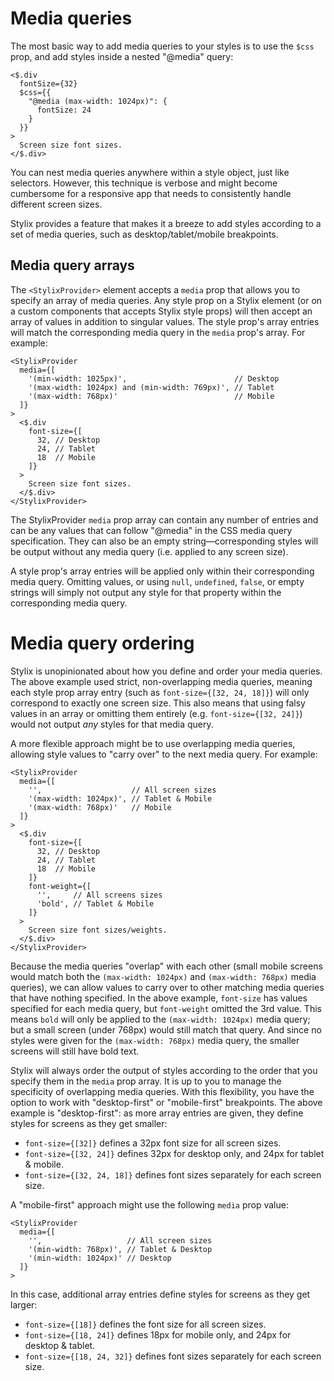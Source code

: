 # Media queries

The most basic way to add media queries to your styles is to use the `$css` prop, and add styles inside a nested "@media" query:

```tsx-render
<$.div
  fontSize={32}
  $css={{
    "@media (max-width: 1024px)": {
      fontSize: 24
    }
  }}
>
  Screen size font sizes.
</$.div>
```

You can nest media queries anywhere within a style object, just like selectors. However, this technique is verbose and might become cumbersome for a responsive app that needs to consistently handle different screen sizes. 

Stylix provides a feature that makes it a breeze to add styles according to a set of media queries, such as desktop/tablet/mobile breakpoints.

## Media query arrays

The `<StylixProvider>` element accepts a `media` prop that allows you to specify an array of media queries. Any style prop on a Stylix element (or on a custom components that accepts Stylix style props) will then accept an array of values in addition to singular values. The style prop's array entries will match the corresponding media query in the `media` prop's array. For example:

```tsx-render
<StylixProvider 
  media={[
    '(min-width: 1025px)',                        // Desktop
    '(max-width: 1024px) and (min-width: 769px)', // Tablet
    '(max-width: 768px)'                          // Mobile
  ]}
>
  <$.div 
    font-size={[
      32, // Desktop
      24, // Tablet
      18  // Mobile
    ]}
  >
    Screen size font sizes.
  </$.div>
</StylixProvider>
```

The StylixProvider `media` prop array can contain any number of entries and can be any values that can follow "@media" in the CSS media query specification. They can also be an empty string—corresponding styles will be output without any media query (i.e. applied to any screen size). 

A style prop's array entries will be applied only within their corresponding media query. Omitting values, or using `null`, `undefined`, `false`, or empty strings will simply not output any style for that property within the corresponding media query.

# Media query ordering

Stylix is unopinionated about how you define and order your media queries. The above example used strict, non-overlapping media queries, meaning each style prop array entry (such as `font-size={[32, 24, 18]}`) will only correspond to exactly one screen size. This also means that using falsy values in an array or omitting them entirely (e.g. `font-size={[32, 24]}`) would not output *any* styles for that media query.

A more flexible approach might be to use overlapping media queries, allowing style values to "carry over" to the next media query. For example:

```tsx-render
<StylixProvider 
  media={[
    '',                    // All screen sizes
    '(max-width: 1024px)', // Tablet & Mobile
    '(max-width: 768px)'   // Mobile
  ]}
>
  <$.div 
    font-size={[
      32, // Desktop
      24, // Tablet
      18  // Mobile
    ]}
    font-weight={[
      '',     // All screens sizes
      'bold', // Tablet & Mobile
    ]}
  >
    Screen size font sizes/weights.
  </$.div>
</StylixProvider>
```

Because the media queries "overlap" with each other (small mobile screens would match both the `(max-width: 1024px)` and `(max-width: 768px)` media queries), we can allow values to carry over to other matching media queries that have nothing specified. In the above example, `font-size` has values specified for each media query, but `font-weight` omitted the 3rd value. This means `bold` will only be applied to the `(max-width: 1024px)` media query; but a small screen (under 768px) would still match that query. And since no styles were given for the `(max-width: 768px)` media query, the smaller screens will still have bold text.

Stylix will always order the output of styles according to the order that you specify them in the `media` prop array. It is up to you to manage the specificity of overlapping media queries. With this flexibility, you have the option to work with "desktop-first" or "mobile-first" breakpoints. The above example is "desktop-first": as more array entries are given, they define styles for screens as they get smaller:

- `font-size={[32]}` defines a 32px font size for all screen sizes.
- `font-size={[32, 24]}` defines 32px for desktop only, and 24px for tablet & mobile.
- `font-size={[32, 24, 18]}` defines font sizes separately for each screen size.

A "mobile-first" approach might use the following `media` prop value: 

```tsx
<StylixProvider 
  media={[
    '',                   // All screen sizes
    '(min-width: 768px)', // Tablet & Desktop
    '(min-width: 1024px)' // Desktop
  ]}
>
```

In this case, additional array entries define styles for screens as they get larger:

- `font-size={[18]}` defines the font size for all screen sizes.
- `font-size={[18, 24]}` defines 18px for mobile only, and 24px for desktop & tablet.
- `font-size={[18, 24, 32]}` defines font sizes separately for each screen size.


